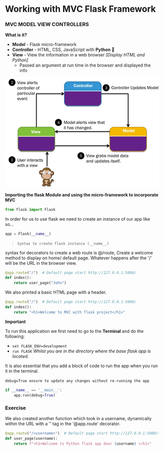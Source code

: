 # Working with MVC Flask Framework

### **MVC MODEL VIEW CONTROLLERS**

**What is it?**
* **Model** - Flask micro-framework
* **Controller** - HTML, CSS, JavaScript with **Python** :snake:
* **View** - View the information in a web browser _[Display HTML and Python]_
    * Passed an argument at run time in the browser and displayed the info

![MVC_Diagram](Images/MVC_Diagram.png)

**Importing the flask Module and using the micro-framework to incorporate MVC**
```python
from flask import Flask
```

In order for us to use flask we need to create an instance of our app like so...

```python
app = Flask(__name__)
```

> `Syntax to create flask instance (__name__)`

syntax for decorators to create a web route is @/route, Create a welcome method to display on home/ default page.
Whatever happens after the '/' will be the URL in the browser view.

```python
@app.route("/")  # Default page start http://127.0.0.1:5000/
def index():
    return user_page("John")
```

We also printed a basic HTML page with a header.

```python
@app.route("/")  # Default page start http://127.0.0.1:5000/
def index():
    return "<h1>Welcome to MVC with flask project</h1>"
```

**Important**

To run this application we first need to go to the **Terminal** and do the following:

* `set FLASK_ENV=development`
* `run FLASK`  _Whilst you are in the directory where the base flask app is located._

It is also essential that you add a block of code to run the app when you run it in the terminal. 

`debug=True ensure to update any changes without re-running the app`

```python
if __name__ == '__main__':
    app.run(debug=True)
```

### **Exercise**

We also created another function which took in a username, dynamically within the URL with a '<username>' tag in the '@app.route'
decorator.

```python
@app.route("/<username>")  # Default page start http://127.0.0.1:5000/<username>
def user_page(username):
    return f"<h1>Welcome to Python flask app dear {username} </h1>"
```

